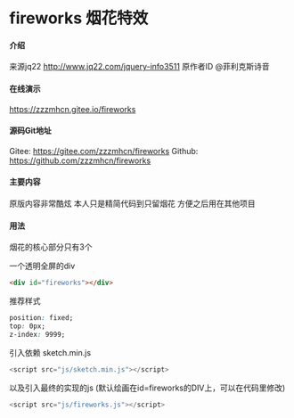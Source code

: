 # fireworks 烟花特效
#### 介绍
来源jq22
http://www.jq22.com/jquery-info3511
原作者ID @菲利克斯诗音

#### 在线演示
https://zzzmhcn.gitee.io/fireworks

#### 源码Git地址
Gitee: https://gitee.com/zzzmhcn/fireworks
Github: https://github.com/zzzmhcn/fireworks

#### 主要内容
原版内容非常酷炫
本人只是精简代码到只留烟花
方便之后用在其他项目

#### 用法
烟花的核心部分只有3个

一个透明全屏的div
```html
<div id="fireworks"></div>
```
推荐样式
```css
position: fixed;
top: 0px;
z-index: 9999;
```

引入依赖 sketch.min.js
```javascript
<script src="js/sketch.min.js"></script>
```

以及引入最终的实现的js
(默认绘画在id=fireworks的DIV上，可以在代码里修改)
```javascript
<script src="js/fireworks.js"></script>
```
